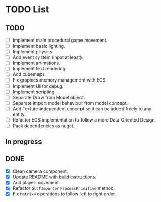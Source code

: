 # TODO List

## TODO
- [ ] Implement main procedural game movement.
- [ ] Implement basic lighting.
- [ ] Implement physics.
- [ ] Add event system (input at least).
- [ ] Implement animations.
- [ ] Implement text rendering.
- [ ] Add cubemaps.
- [ ] Fix graphics memory management with ECS.
- [ ] Implement UI for debug.
- [ ] Implement scripting.
- [ ] Separate Draw from Model object.
- [ ] Separate Import model behaviour from model concept.
- [ ] Add Texture independent concept so it can be added freely to any entity.
- [ ] Refactor ECS implementation to follow a more Data Oriented Design.
- [ ] Pack dependencies as nuget.

## In progress

## DONE
- [x] Clean camera component.
- [x] Update README with build instructions.
- [x] Add player movement.
- [x] Refactor `GltfImporter` `ProcessPrimitive` method.
- [x] Fix `Matrix4` operations to follow left to right order.